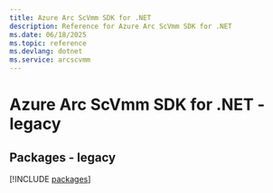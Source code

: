 ```yaml
---
title: Azure Arc ScVmm SDK for .NET
description: Reference for Azure Arc ScVmm SDK for .NET
ms.date: 06/18/2025
ms.topic: reference
ms.devlang: dotnet
ms.service: arcscvmm
---
```

# Azure Arc ScVmm SDK for .NET - legacy
## Packages - legacy
[!INCLUDE [packages](arc-scvmm-index.md)]
